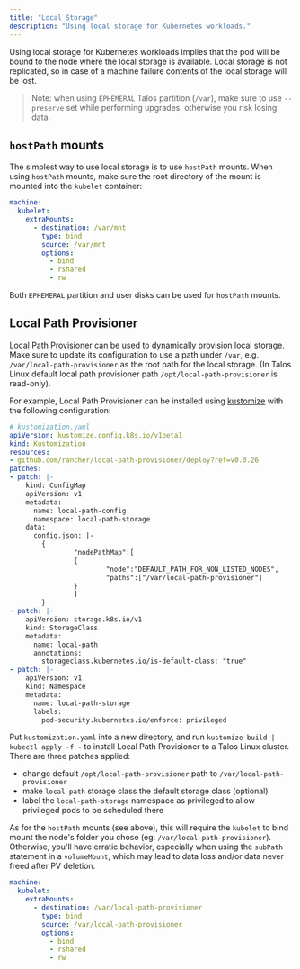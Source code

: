 ```yaml
---
title: "Local Storage"
description: "Using local storage for Kubernetes workloads."
---
```


Using local storage for Kubernetes workloads implies that the pod will be bound to the node where the local storage is available.
Local storage is not replicated, so in case of a machine failure contents of the local storage will be lost.

> Note: when using `EPHEMERAL` Talos partition (`/var`), make sure to use `--preserve` set while performing upgrades, otherwise you risk losing data.

## `hostPath` mounts

The simplest way to use local storage is to use `hostPath` mounts.
When using `hostPath` mounts, make sure the root directory of the mount is mounted into the `kubelet` container:

```yaml
machine:
  kubelet:
    extraMounts:
      - destination: /var/mnt
        type: bind
        source: /var/mnt
        options:
          - bind
          - rshared
          - rw
```

Both `EPHEMERAL` partition and user disks can be used for `hostPath` mounts.

## Local Path Provisioner

[Local Path Provisioner](https://github.com/rancher/local-path-provisioner) can be used to dynamically provision local storage.
Make sure to update its configuration to use a path under `/var`, e.g. `/var/local-path-provisioner` as the root path for the local storage.
(In Talos Linux default local path provisioner path `/opt/local-path-provisioner` is read-only).

For example, Local Path Provisioner can be installed using [kustomize](https://kustomize.io/) with the following configuration:

```yaml
# kustomization.yaml
apiVersion: kustomize.config.k8s.io/v1beta1
kind: Kustomization
resources:
- github.com/rancher/local-path-provisioner/deploy?ref=v0.0.26
patches:
- patch: |-
    kind: ConfigMap
    apiVersion: v1
    metadata:
      name: local-path-config
      namespace: local-path-storage
    data:
      config.json: |-
        {
                "nodePathMap":[
                {
                        "node":"DEFAULT_PATH_FOR_NON_LISTED_NODES",
                        "paths":["/var/local-path-provisioner"]
                }
                ]
        }
- patch: |-
    apiVersion: storage.k8s.io/v1
    kind: StorageClass
    metadata:
      name: local-path
      annotations:
        storageclass.kubernetes.io/is-default-class: "true"
- patch: |-
    apiVersion: v1
    kind: Namespace
    metadata:
      name: local-path-storage
      labels:
        pod-security.kubernetes.io/enforce: privileged
```

Put `kustomization.yaml` into a new directory, and run `kustomize build | kubectl apply -f -` to install Local Path Provisioner to a Talos Linux cluster.
There are three patches applied:

* change default `/opt/local-path-provisioner` path to `/var/local-path-provisioner`
* make `local-path` storage class the default storage class (optional)
* label the `local-path-storage` namespace as privileged to allow privileged pods to be scheduled there

As for the `hostPath` mounts (see above), this will require the `kubelet` to bind mount the node's folder you chose (eg: `/var/local-path-provisioner`).
Otherwise, you'll have erratic behavior, especially when using the `subPath` statement in a `volumeMount`, which may lead to data loss and/or data never freed after PV deletion.

```yaml
machine:
  kubelet:
    extraMounts:
      - destination: /var/local-path-provisioner
        type: bind
        source: /var/local-path-provisioner
        options:
          - bind
          - rshared
          - rw
```
